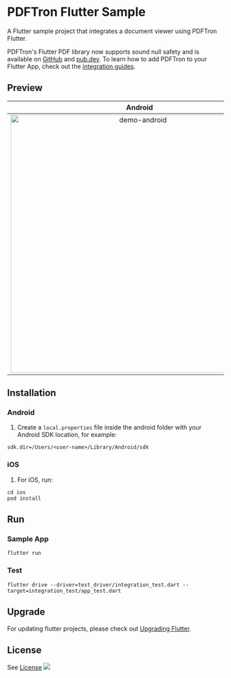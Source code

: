 # PDFTron Flutter Sample
A Flutter sample project that integrates a document viewer using PDFTron Flutter.

PDFTron's Flutter PDF library now supports sound null safety and is available on [GitHub](https://github.com/PDFTron/pdftron-flutter) and [pub.dev](https://pub.dev/packages/pdftron_flutter). To learn how to add PDFTron to your Flutter App, check out the [integration guides](https://www.pdftron.com/documentation/guides/flutter).  

## Preview

**Android** |  **iOS**
:--:|:--:
<img alt='demo-android' src='assets/gifs/android.gif' height="600" /> | <img alt='demo-android' src='assets/gifs/ios.gif' height="600" />

## Installation

### Android
1. Create a `local.properties` file inside the android folder with your Android SDK location, for example:

```
sdk.dir=/Users/<user-name>/Library/Android/sdk
```

### iOS
1. For iOS, run:
```
cd ios
pod install
```

## Run

### Sample App

```
flutter run
```

### Test

```
flutter drive --driver=test_driver/integration_test.dart --target=integration_test/app_test.dart
```

## Upgrade

For updating flutter projects, please check out [Upgrading Flutter](https://flutter.dev/docs/development/tools/sdk/upgrading).

## License
See [License](./LICENSE)
![](https://onepixel.pdftron.com/flutter-sample)
